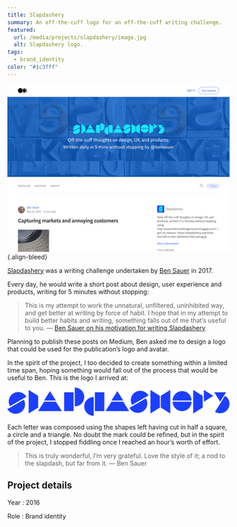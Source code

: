 ```yaml
---
title: Slapdashery
summary: An off-the-cuff logo for an off-the-cuff writing challenge.
featured:
  url: /media/projects/slapdashery/image.jpg
  alt: Slapdashery logo.
tags:
  - brand_identity
color: "#1c3fff"
---
```


![The Shapdashery publication on Medium.](../media/projects/slapdashery/homepage.png#screenshot)
{.align-bleed}

[Slapdashery][1] was a writing challenge undertaken by [Ben Sauer][2] in 2017.

Every day, he would write a short post about design, user experience and products, writing for 5 minutes without stopping:

> This is my attempt to work the unnatural, unfiltered, uninhibited way, and get better at writing by force of habit. I hope that in my attempt to build better habits and writing, something falls out of me that’s useful to you.
> — [Ben Sauer on his motivation for writing Slapdashery][3]

Planning to publish these posts on Medium, Ben asked me to design a logo that could be used for the publication’s logo and avatar.

In the spirit of the project, I too decided to create something within a limited time span, hoping something would fall out of the process that would be useful to Ben. This is the logo I arrived at:

![The Slapdashery logo.](../media/projects/slapdashery/logo.svg "The Slapdashery logo.")

Each letter was composed using the shapes left having cut in half a square, a circle and a triangle. No doubt the mark could be refined, but in the spirit of the project, I stopped fiddling once I reached an hour’s worth of effort.

> This is truly wonderful, I’m very grateful. Love the style of it; a nod to the slapdash, but far from it.
> — Ben Sauer

## Project details

Year
: 2016

Role
: Brand identity

[1]: https://medium.com/slapdashery
[2]: https://bensauer.net
[3]: https://medium.com/slapdashery/what-the-hell-is-this-69d53e43c796
